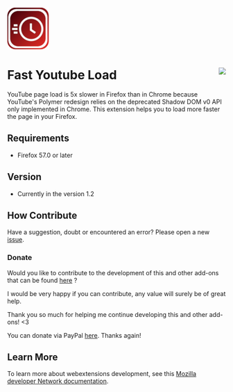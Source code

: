 ![Toolbar Weather Screenshot](youtube_fast_load.png)
# Fast Youtube Load [<img align="right" src="https://addons.cdn.mozilla.net/static/img/addons-buttons/AMO-button_2.png">](https://addons.mozilla.org/en-US/firefox/addon/fast-youtube-load/)

YouTube page load is 5x slower in Firefox than in Chrome because YouTube's Polymer redesign relies on the deprecated Shadow DOM v0 API only implemented in Chrome. This extension helps you to load more faster the page in your Firefox.

## Requirements
* Firefox 57.0 or later

## Version
* Currently in the version 1.2

## How Contribute
Have a suggestion, doubt or encountered an error? Please open a new [issue](https://github.com/jhonatasrm/Fast-YouTube-Load/issues).

### Donate
Would you like to contribute to the development of this and other add-ons that can be found <a href="https://addons.mozilla.org/en-US/firefox/user/13670188/">here</a> ? 

I would be very happy if you can contribute, any value will surely be of great help.

Thank you so much for helping me continue developing this and other add-ons! <3

You can donate via PayPal <a href="https://www.paypal.com/cgi-bin/webscr?cmd=_donations&business=jhonatasrm@gmail.com&lc=US&item_name=Donation+to+Fast+Youtube+Load&no_note=0&cn=&curency_code=USD&bn=PP-DonationsBF:btn_donateCC_LG.gif:NonHosted">here</a>. Thanks again! 

## Learn More 
To learn more about webextensions development, see this [Mozilla developer Network documentation](https://developer.mozilla.org/en-US/Add-ons/WebExtensions).
